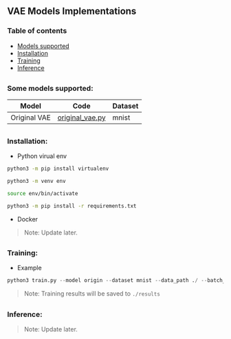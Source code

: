 ## VAE Models Implementations

### Table of contents

<!--ts-->
   * [Models supported](#some-models-supported)
   * [Installation](#installation)
   * [Training](#training)
   * [Inference](#inference)
<!--te-->
##
### Some models supported:

| Model | Code | Dataset |
| --- | --- | --- |
| Original VAE | [original_vae.py](/models/original_vae.py) | mnist |

##
### Installation:

* Python virual env
```bash
python3 -m pip install virtualenv

python3 -m venv env

source env/bin/activate

python3 -m pip install -r requirements.txt
```

* Docker
> Note: Update later.

##
### Training:

* Example
```python
python3 train.py --model origin --dataset mnist --data_path ./ --batch_size 100 --epochs 30
```
> Note: Training results will be saved to `./results`

##
### Inference:
> Note: Update later.